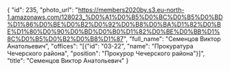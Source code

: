 {
    "id": 235,
    "photo_url": "https://members2020by.s3.eu-north-1.amazonaws.com/128023_%D0%A1%D0%B5%D0%BC%D0%B5%D0%BD%D1%86%D0%BE%D0%B2%D0%92%D0%B8%D0%BA%D1%82%D0%BE%D1%80%D0%90%D0%BD%D0%B0%D1%82%D0%BE%D0%BB%D1%8C%D0%B5%D0%B2%D0%B8%D1%87",
    "full_name": "Семенцов Виктор Анатольевич",
    "offices": "[{\"id\": \"03-22\", \"name\": \"Прокуратура Чечерского района\", \"position\": \"Прокурор Чечерского района\"}]",
    "title": "Семенцов Виктор Анатольевич"
}